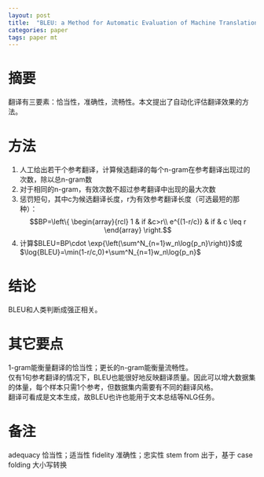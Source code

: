```yaml
---
layout: post
title:  "BLEU: a Method for Automatic Evaluation of Machine Translation"
categories: paper
tags: paper mt
---
```

# 摘要
翻译有三要素：恰当性，准确性，流畅性。本文提出了自动化评估翻译效果的方法。
# 方法
1. 人工给出若干个参考翻译，计算候选翻译的每个n-gram在参考翻译出现过的次数，除以总n-gram数
2. 对于相同的n-gram，有效次数不超过参考翻译中出现的最大次数
3. 惩罚短句，其中c为候选翻译长度，r为有效参考翻译长度（可选最短的那种）：
    $$BP=\left\{
        \begin{array}{rcl}
        1 & if &c>r\\
        e^{(1-r/c)} & if & c \leq r
        \end{array}
        \right.$$
4. 计算$BLEU=BP\cdot \exp{\left(\sum^N_{n=1}w_n\log{p_n}\right)}$或$\log{BLEU}=\min(1-r/c,0)+\sum^N_{n=1}w_n\log{p_n}$
# 结论
BLEU和人类判断成强正相关。
# 其它要点
1-gram能衡量翻译的恰当性；更长的n-gram能衡量流畅性。  
仅有1句参考翻译的情况下，BLEU也能很好地反映翻译质量。因此可以增大数据集的体量，每个样本只需1个参考，但数据集内需要有不同的翻译风格。  
翻译可看成是文本生成，故BLEU也许也能用于文本总结等NLG任务。
# 备注
adequacy 恰当性；适当性
fidelity 准确性；忠实性
stem from 出于，基于
case folding 大小写转换